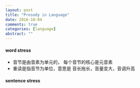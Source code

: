 ```yaml
---
layout: post
title: "Prosody in Language"
date: 2016-10-04
comments: true
categories: [language]
abstract: ""
---
```


#### word stress
  -  音节是由音素为单元的， 每个音节的核心是元音素  
  -  重读是指音节为单位，意思是 音长拖长，音量变大，音调升高  

#### sentence stress 
